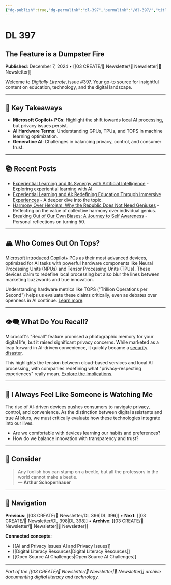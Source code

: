 ```yaml
---
{"dg-publish":true,"dg-permalink":"dl-397","permalink":"/dl-397/","title":"The Feature is a Dumpster Fire","tags":["ai","machine-learning","microsoft","digital-literacy","privacy"],"created":"2024-12-07","updated":"2024-12-07"}
---
```


# DL 397
## The Feature is a Dumpster Fire

**Published**: December 7, 2024 • [[03 CREATE/📧 Newsletter/📧 Newsletter\|📧 Newsletter]]

Welcome to _Digitally Literate_, issue #397. Your go-to source for insightful content on education, technology, and the digital landscape.

---

## 🔖 Key Takeaways
- **Microsoft Copilot+ PCs**: Highlight the shift towards local AI processing, but privacy issues persist.
- **AI Hardware Terms**: Understanding GPUs, TPUs, and TOPS in machine learning optimization.
- **Generative AI**: Challenges in balancing privacy, control, and consumer trust.

---

## 📚 Recent Posts
- [Experiential Learning and Its Synergy with Artificial Intelligence](https://wiobyrne.com/experiential-learning-and-artificial-intelligence/) - Exploring experiential learning with AI.
- [Experiential Learning and AI: Redefining Education Through Immersive Experiences](https://wiobyrne.com/redefining-education-through-immersive-experiences/) - A deeper dive into the topic.
- [Harmony Over Heroism: Why the Republic Does Not Need Geniuses](https://wiobyrne.com/harmony-over-heroism/) - Reflecting on the value of collective harmony over individual genius.
- [Breaking Out of Our Own Biases: A Journey to Self Awareness](https://wiobyrne.com/breaking-out-of-our-own-biases/) - Personal reflections on turning 50.

---

## 🏔️ Who Comes Out On Tops?

[Microsoft introduced Copilot+ PCs](https://blogs.microsoft.com/blog/2024-05-20/introducing-copilot-pcs/) as their most advanced devices, optimized for AI tasks with powerful hardware components like Neural Processing Units (NPUs) and Tensor Processing Units (TPUs). These devices claim to redefine local processing but also blur the lines between marketing buzzwords and true innovation.

Understanding hardware metrics like TOPS ("Trillion Operations per Second") helps us evaluate these claims critically, even as debates over openness in AI continue. [Learn more](https://towardsdatascience.com/when-tops-are-misleading-70b53e280c39).

---

## 👁️‍🗨️ What Do You Recall?

Microsoft's "Recall" feature promised a photographic memory for your digital life, but it raised significant privacy concerns. While marketed as a leap forward in AI-driven convenience, it quickly became a [security disaster](https://www.theverge.com/2024-06-03/24170305/microsoft-windows-recall-ai-screenshots-security-privacy-issues).

This highlights the tension between cloud-based services and local AI processing, with companies redefining what "privacy-respecting experiences" really mean. [Explore the implications](https://support.microsoft.com/en-us/windows/privacy-and-control-over-your-recall-experience-d404f672-7647-41e5-886c-a3c59680af15).

---

## 🤖 I Always Feel Like Someone is Watching Me

The rise of AI-driven devices pushes consumers to navigate privacy, control, and convenience. As the distinction between digital assistants and true AI blurs, we must critically evaluate how these technologies integrate into our lives.

- Are we comfortable with devices learning our habits and preferences?
- How do we balance innovation with transparency and trust?

---

## 🤔 Consider

> Any foolish boy can stamp on a beetle, but all the professors in the world cannot make a beetle.  
> — **Arthur Schopenhauer**

---

## 🔗 Navigation

**Previous**: [[03 CREATE/📧 Newsletter/DL 396\|DL 396]] • **Next**: [[03 CREATE/📧 Newsletter/DL 398\|DL 398]] • **Archive**: [[03 CREATE/📧 Newsletter/📧 Newsletter\|📧 Newsletter]]

**Connected concepts**:
- [[AI and Privacy Issues\|AI and Privacy Issues]]
- [[Digital Literacy Resources\|Digital Literacy Resources]]
- [[Open Source AI Challenges\|Open Source AI Challenges]]

---

*Part of the [[03 CREATE/📧 Newsletter/📧 Newsletter\|📧 Newsletter]] archive documenting digital literacy and technology.*